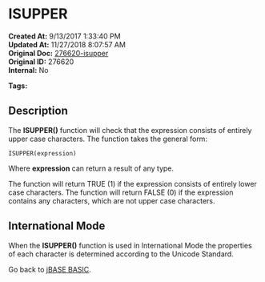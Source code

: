 # ISUPPER

**Created At:** 9/13/2017 1:33:40 PM  
**Updated At:** 11/27/2018 8:07:57 AM  
**Original Doc:** [276620-isupper](https://docs.jbase.com/36868-jbase-basic/276620-isupper)  
**Original ID:** 276620  
**Internal:** No  

**Tags:**
<badge text='string handling' vertical='middle' />

## Description

The **ISUPPER()** function will check that the expression consists of entirely upper case characters. The function takes the general form:

```
ISUPPER(expression)
```

Where **expression** can return a result of any type.

The function will return TRUE (1) if the expression consists of entirely lower case characters. The function will return FALSE (0) if the expression contains any characters, which are not upper case characters.

## International Mode 

When the **ISUPPER()** function is used in International Mode the properties of each character is determined according to the Unicode Standard.



Go back to [jBASE BASIC](./../jbase-basic-programmers-reference-guide).
